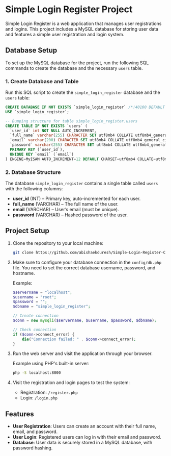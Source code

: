 # Simple Login Register Project

Simple Login Register is a web application that manages user registrations and logins. This project includes a MySQL database for storing user data and features a simple user registration and login system.

## Database Setup

To set up the MySQL database for the project, run the following SQL commands to create the database and the necessary `users` table.

### 1. Create Database and Table

Run this SQL script to create the `simple_login_register` database and the `users` table:

```sql
CREATE DATABASE IF NOT EXISTS `simple_login_register` /*!40100 DEFAULT CHARACTER SET utf8mb4 COLLATE utf8mb4_general_ci */ /*!80016 DEFAULT ENCRYPTION='N' */;
USE `simple_login_register`;

-- Dumping structure for table simple_login_register.users
CREATE TABLE IF NOT EXISTS `users` (
  `user_id` int NOT NULL AUTO_INCREMENT,
  `full_name` varchar(255) CHARACTER SET utf8mb4 COLLATE utf8mb4_general_ci NOT NULL,
  `email` varchar(200) CHARACTER SET utf8mb4 COLLATE utf8mb4_general_ci NOT NULL,
  `password` varchar(255) CHARACTER SET utf8mb4 COLLATE utf8mb4_general_ci NOT NULL,
  PRIMARY KEY (`user_id`),
  UNIQUE KEY `email` (`email`)
) ENGINE=MyISAM AUTO_INCREMENT=12 DEFAULT CHARSET=utf8mb4 COLLATE=utf8mb4_general_ci;
```

### 2. Database Structure

The database `simple_login_register` contains a single table called `users` with the following columns:

- **user_id** (INT) – Primary key, auto-incremented for each user.
- **full_name** (VARCHAR) – The full name of the user.
- **email** (VARCHAR) – User’s email (must be unique).
- **password** (VARCHAR) – Hashed password of the user.

## Project Setup

1. Clone the repository to your local machine:

   ```bash
   git clone https://github.com/abishaekduresh/Simple-Login-Register-Core-PHP.git
   ```

2. Make sure to configure your database connection in the `config/db.php` file. You need to set the correct database username, password, and hostname.

   Example:

   ```php
   $servername = "localhost";
   $username = "root";
   $password = "";
   $dbname = "simple_login_register";

   // Create connection
   $conn = new mysqli($servername, $username, $password, $dbname);

   // Check connection
   if ($conn->connect_error) {
       die("Connection failed: " . $conn->connect_error);
   }
   ```

3. Run the web server and visit the application through your browser.

   Example using PHP's built-in server:

   ```bash
   php -S localhost:8000
   ```

4. Visit the registration and login pages to test the system:
   - Registration: `/register.php`
   - Login: `/login.php`

## Features

- **User Registration**: Users can create an account with their full name, email, and password.
- **User Login**: Registered users can log in with their email and password.
- **Database**: User data is securely stored in a MySQL database, with password hashing.
